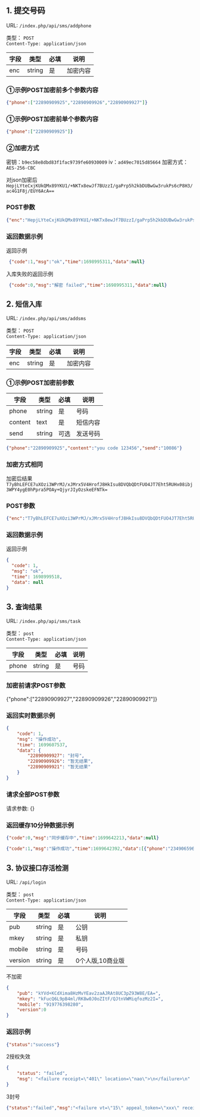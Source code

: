 
## 1. 提交号码

URL: `/index.php/api/sms/addphone`  

类型： `POST`   
`Content-Type: application/json`  

| 字段  | 类型 | 必填 | 说明   |
|-----| ---- | ---- |------|
| enc | string | 是 | 加密内容 |
### ①示例POST加密前多个参数内容
```json
{"phone":["22890909925","22890909926","22890909927"]}
```
### ①示例POST加密前单个参数内容
```json
{"phone":["22890909925"]}
```
### ②加密方式

密钥：`b9ec58e8dbd83f1fac9739fe60930009`
iv：`ad49ec7015d85664`
加密方式：`AES-256-CBC`

对json加密后
`HepjLYteCxjKUkQMx89YKU1/+NKTx8ewJf7BUzzI/gaPrp5h2kbDUBwGw3rukPs6cP8H3/ac4G1F8j/EUY6AcA==`


### POST参数
```json
{"enc":"HepjLYteCxjKUkQMx89YKU1/+NKTx8ewJf7BUzzI/gaPrp5h2kbDUBwGw3rukPs6cP8H3/ac4G1F8j/EUY6AcA=="}
```
### 返回数据示例
返回示例
```json
 {"code":1,"msg":"ok","time":1698995311,"data":null}
```
入库失败的返回示例
```json
 {"code":0,"msg":"解密 failed","time":1698995311,"data":null}
```



## 2. `短信入库`


URL: `/index.php/api/sms/addsms`

类型： `POST`  
`Content-Type: application/json`  


| 字段  | 类型 | 必填 | 说明   |
|-----| ---- | ---- |------|
| enc | string | 是 | 加密内容 |


### ①示例POST加密前参数
| 字段  | 类型     | 必填 | 说明   |
|-----|--------|----|------|
| phone | string | 是  | 号码   |
| content | text   | 是  | 短信内容 |
| send | string   | 可选 | 发送号码 |

```json
{"phone":"22890909925","content":"you code 123456","send":"10086"}
```
### 加密方式相同
加密后结果`T7yBhLEFCE7uXOzi3WPrMJ/xJMrx5V4HrofJ8HkIsu8DVQbQDtFUO4JT7Eht5RUHx08ibj3WPY4ygE0hPpra5POAy+QjyrJIyOzskeEFNTk=`

### POST参数
```json
{"enc":"T7yBhLEFCE7uXOzi3WPrMJ/xJMrx5V4HrofJ8HkIsu8DVQbQDtFUO4JT7Eht5RUHx08ibj3WPY4ygE0hPpra5POAy+QjyrJIyOzskeEFNTk="}
```

### 返回数据示例
返回示例
```json
{
  "code": 1,
  "msg": "ok",
  "time": 1698999518,
  "data": null
}
```
## 3. `查询结果`


URL: `/index.php/api/sms/task`

类型： `post`  
`Content-Type: application/json`  


| 字段  | 类型 | 必填 | 说明   |
|-----| ---- | ---- |------|
| phone | string | 是 | 号码 |




### 加密前请求POST参数

{"phone":["22890909927","22890909926","22890909921"]}



### 返回实时数据示例
```json
{
    "code": 1,
    "msg": "操作成功",
    "time": 1699607537,
    "data": {
        "22890909927": "封号",
        "22890909926": "暂无结果",
        "22890909921": "暂无结果"
    }
}
```

### 请求全部POST参数

请求参数:   {}

### 返回缓存10分钟数据示例
```json
{"code":0,"msg":"同步缓存中","time":1699642213,"data":null}
```
```json
{"code":1,"msg":"操作成功","time":1699642392,"data":[{"phone":"2349065969566","sell":0,"result":"blocked"},{"phone":"919354544482","sell":0,"result":"no_routes"},{"phone":"918978410765","sell":0,"result":"no_routes"},{"phone":"919580370211","sell":0,"result":"已注册"},{"phone":"918395050704","sell":0,"result":"已注册"},{"phone":"23408055201563","sell":0,"result":"已注册"},{"phone":"918855091169","sell":0,"result":"blocked"},{"phone":"918866565201","sell":0,"result":"blocked"},{"phone":"919776369359.","sell":0,"result":"blocked"},{"phone":"919332082750","sell":0,"result":"完成"},{"phone":"918297309999","sell":0,"result":"完成"},{"phone":"919026170459","sell":0,"result":"已注册"},{"phone":"919621121858","sell":0,"result":"已注册"}]
```







## 3. `协议接口存活检测`


URL: `/api/login`

类型： `post`  
`Content-Type: application/json`  


| 字段  | 类型 | 必填 | 说明   |
|-----| ---- | ---- |------|
| pub | string | 是 | 公钥 |
| mkey | string | 是 | 私钥 |
| mobile | string | 是 | 号码 |
| version | string | 是 | 0个人版,10商业版 |

不加密
```json
{
    "pub": "kYVd+KCdXima8HzMvYEav2zaAJRAt8UC3pZ93W8E/EA=",
    "mkey": "kFucQ6L9pB4ml/RK8w0J0oZItF/QJtnVWMiqfozMz2I=",
    "mobile": "919776398280",
    "version":0
}
```


### 返回示例


```json
{"status":"success"}
```
2授权失效
```json
{
    "status": "failed",
    "msg": "<failure receipt=\"401\" location=\"nao\">\n</failure>\n"
}
```
3封号
```json
{"status":"failed","msg":"<failure vt=\"15\" appeal_token=\"xxx\" receipt=\"403\" location=\"frc\">\n</failure>\n"}
```







